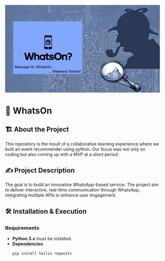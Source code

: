![Logo](assets/WhatsOn_cover.png)


# 🚀 WhatsOn  

## 🏗 About the Project  
This repository is the result of a collaborative learning experience where we built an event recommender using python.
Our focus was not only on coding but also coming up with a MVP at a short period.  

## ✍️ Project Description

The goal is to build an innovative WhatsApp-based service. The project aim to deliver interactive, real-time communication through WhatsApp, integrating multiple APIs to enhance user engagement.

## 🛠️ Installation & Execution

### **Requirements**
- **Python 3.x** must be installed.
- **Dependencies**:
  ```sh
  pip install twilio requests
  ```

